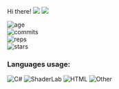  Hi there!
<img src="https://visitor-badge.glitch.me/badge?page_id=REgorion.visitor-badge&color=5194f0" /> <img src="https://img.shields.io/github/followers/REgorion?style=social" />

![age](https://img.shields.io/static/v1?style=for-the-badge&label=Account%20age%3A&color=555&labelColor=%23ffd33d&message=5%20years)<br/>
![commits](https://img.shields.io/static/v1?style=for-the-badge&label=Сommits%3A&color=555&labelColor=%230366d6&message=390)<br/>
![reps](https://img.shields.io/static/v1?style=for-the-badge&label=Repos%3A&color=555&labelColor=%236a737d&message=16)<br/>
![stars](https://img.shields.io/static/v1?style=for-the-badge&label=Stars%3A&color=555&labelColor=%23fff5b1&message=1%20recived)<br/>


### Languages usage:
![C#](https://img.shields.io/static/v1?style=flat&label=C%23&color=555&labelColor=%23178600&message=70%25)
![ShaderLab](https://img.shields.io/static/v1?style=flat&label=ShaderLab&color=555&labelColor=%23222c37&message=14.9%25)
![HTML](https://img.shields.io/static/v1?style=flat&label=HTML&color=555&labelColor=%23e34c26&message=6.2%25)
![Other](https://img.shields.io/static/v1?style=flat&label=Other&color=555&labelColor=%23ededed&message=8.8%25)
